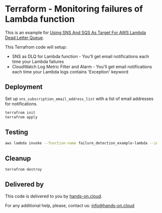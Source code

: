 # Terraform - Monitoring failures of Lambda function

This is an example for [Using SNS And SQS As Target For AWS Lambda Dead Letter Queue](https://hands-on.cloud/using-sns-and-sqs-as-target-for-aws-lambda-dead-letter-queue/).

This Terrafrom code will setup:

* SNS as DLQ for Lambda function - You'll get email notifications each time your Lambda failures
* CloudWatch Log Metric Filter and Alarm - You'll get email notifications each time your Lambda logs contains 'Exception' keyword

## Deployment

Set up `sns_subscription_email_address_list` with a list of email addresses for notifications.

```sh
terrafrom init
terrafrom apply
```

## Testing

```sh
aws lambda invoke --function-name failure_detection_example-lambda --invocation-type Event --payload file://payload.json response.json
```

## Cleanup

```sh
terrafrom destroy
```

## Delivered by

This code is delivered to you by [hands-on.cloud](https://hands-on.cloud).

For any additional help, please, contact us: [info@hands-on.cloud](mailto:info@hands-on.cloud)
